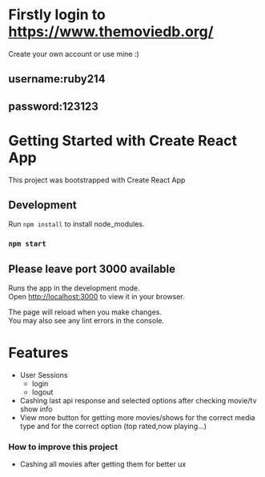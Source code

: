 # Firstly login to https://www.themoviedb.org/
Create your own account or use mine :)
## username:ruby214
## password:123123

# Getting Started with Create React App

This project was bootstrapped with Create React App

## Development
Run `npm install` to install node_modules.

### `npm start`

## Please leave port 3000 available

Runs the app in the development mode.\
Open [http://localhost:3000](http://localhost:3000) to view it in your browser.

The page will reload when you make changes.\
You may also see any lint errors in the console.

# Features
- User Sessions 
  - login
  - logout
- Cashing last api response and selected options after checking movie/tv show info
- View more button for getting more movies/shows for the correct media type and for the correct option (top rated,now playing...) 

### How to improve this project
- Cashing all movies after getting them for better ux